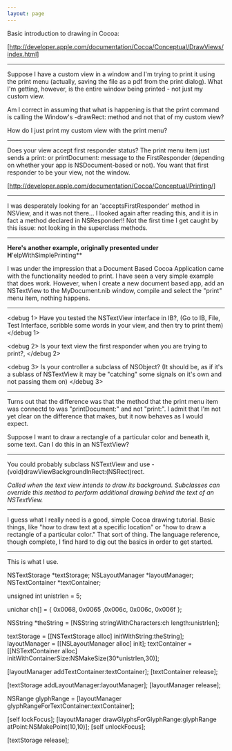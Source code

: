 ```yaml
---
layout: page
---
```


Basic introduction to drawing in Cocoa:

[http://developer.apple.com/documentation/Cocoa/Conceptual/DrawViews/index.html] 

----

Suppose I have a custom view in a window and I'm trying to print it using the print menu (actually, saving the file as a pdf from the print dialog).
What I'm getting, however, is the entire window being printed - not just my custom view.

Am I correct in assuming that what is happening is that the print command is calling the Window's -drawRect: method and not that of my custom view?

How do I just print my custom view with the print menu?

----

Does your view accept first responder status? The print menu item just sends a     print: or     printDocument: message to the FirstResponder (depending on whether your app is NSDocument-based or not). You want that first responder to be your view, not the window.

[http://developer.apple.com/documentation/Cocoa/Conceptual/Printing/]

----

I was desperately looking for an 'acceptsFirstResponder' method in NSView, and it was not there... I looked again after reading this, and it is in fact a method declared in NSResponder!! Not the first time I get caught by this issue: not looking in the superclass methods.

----

**Here's another example, originally presented under H**'elpWithSimplePrinting**

I was under the impression that a Document Based Cocoa Application came with the functionality needed to print.  I have seen a very simple example that does work.  However, when I create a new document based app, add an NSTextView to the MyDocument.nib window, compile and select the "print" menu item, nothing happens.

----

<debug 1>
Have you tested the NSTextView interface in IB?,  (Go to IB, File, Test Interface, scribble some words in your view, and then try to print them)
</debug 1>

<debug 2>
Is your text view the first responder when you are trying to print?,
</debug 2>

<debug 3>
Is your controller a subclass of NSObject?  (It should be, as if it's a sublass of NSTextView it may be "catching" some signals on it's own and not passing them on)
</debug 3>

----

Turns out that the difference was that the method  that the print menu item was connectd to was "printDocument:" and not "print:".
I admit that I'm not yet clear on the difference that makes, but it now behaves as I would expect.

Suppose I want to draw a rectangle of a particular color and beneath it, some text.  Can I do this in an NSTextView?

----

You could probably subclass NSTextView and use     - (void)drawViewBackgroundInRect:(NSRect)rect.

*Called when the text view intends to draw its background. Subclasses can override this method to perform additional drawing behind the text of an NSTextView.*

----

I guess what I really need is a good, simple Cocoa drawing tutorial.  Basic things, like "how to draw text at a specific location" or "how to draw a rectangle of a particular color."  That sort of thing.  The language reference, though complete, I find hard to dig out the basics in order to get started.

----

This is what I use.  

    

NSTextStorage *textStorage;
NSLayoutManager *layoutManager;
NSTextContainer *textContainer;

unsigned int unistrlen = 5;

unichar ch[] = { 0x0068, 0x0065 ,0x006c, 0x006c, 0x006f };

NSString *theString = [NSString stringWithCharacters:ch length:unistrlen]; 

textStorage = [[NSTextStorage alloc] initWithString:theString];
layoutManager = [[NSLayoutManager alloc] init];
textContainer = [[NSTextContainer alloc] initWithContainerSize:NSMakeSize(30*unistrlen,30)];

[layoutManager addTextContainer:textContainer];
[textContainer release];

[textStorage addLayoutManager:layoutManager];
[layoutManager release];

NSRange glyphRange = [layoutManager glyphRangeForTextContainer:textContainer];

[self lockFocus];
[layoutManager drawGlyphsForGlyphRange:glyphRange atPoint:NSMakePoint(10,10)];
[self unlockFocus];

[textStorage release];

